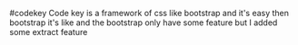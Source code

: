 #codekey
Code key is  a framework of css like bootstrap and it's easy then bootstrap it's like and the bootstrap only have some feature but I added some extract feature

